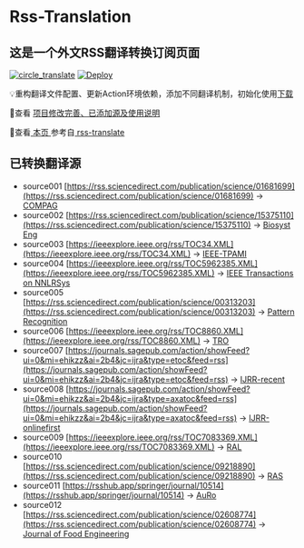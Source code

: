 #  Rss-Translation

## 这是一个外文RSS翻译转换订阅页面 

[![circle_translate](https://github.com/rcy1314/Rss-Translation/actions/workflows/circle_translate.yml/badge.svg)](https://github.com/rcy1314/Rss-Translation/actions/workflows/circle_translate.yml) [![Deploy](https://github.com/rcy1314/Rss-Translation/actions/workflows/jekyll-gh-pages.yml/badge.svg)](https://github.com/rcy1314/Rss-Translation/actions/workflows/jekyll-gh-pages.yml)

 💡重构翻译文件配置、更新Action环境依赖，添加不同翻译机制，初始化使用[下载](https://github.com/rcy1314/Rss-Translation/releases/tag/rss)

 📢查看 [项目修改完善、已添加源及使用说明](https://github.com/rcy1314/Rss-Translation/tree/main/illustrate)

 📢查看[ 本页 ](https://rcy1314.github.io/Rss-Translation) 参考自[ rss-translate ](https://github.com/talengu/rss-translate)

## 已转换翻译源
 - source001 [https://rss.sciencedirect.com/publication/science/01681699](https://rss.sciencedirect.com/publication/science/01681699) -> [COMPAG](rss/COMPAG.xml)
 - source002 [https://rss.sciencedirect.com/publication/science/15375110](https://rss.sciencedirect.com/publication/science/15375110) -> [Biosyst Eng](rss/Biosyst%20Eng.xml)
 - source003 [https://ieeexplore.ieee.org/rss/TOC34.XML](https://ieeexplore.ieee.org/rss/TOC34.XML) -> [IEEE-TPAMI](rss/IEEE-TPAMI.xml)
 - source004 [https://ieeexplore.ieee.org/rss/TOC5962385.XML](https://ieeexplore.ieee.org/rss/TOC5962385.XML) -> [IEEE Transactions on NNLRSys](rss/IEEE%20Transactions%20on%20NNLRSys.xml)
 - source005 [https://rss.sciencedirect.com/publication/science/00313203](https://rss.sciencedirect.com/publication/science/00313203) -> [Pattern Recognition](rss/Pattern%20Recognition.xml)
 - source006 [https://ieeexplore.ieee.org/rss/TOC8860.XML](https://ieeexplore.ieee.org/rss/TOC8860.XML) -> [TRO](rss/TRO.xml)
 - source007 [https://journals.sagepub.com/action/showFeed?ui=0&mi=ehikzz&ai=2b4&jc=ijra&type=etoc&feed=rss](https://journals.sagepub.com/action/showFeed?ui=0&mi=ehikzz&ai=2b4&jc=ijra&type=etoc&feed=rss) -> [IJRR-recent](rss/IJRR-recent.xml)
 - source008 [https://journals.sagepub.com/action/showFeed?ui=0&mi=ehikzz&ai=2b4&jc=ijra&type=axatoc&feed=rss](https://journals.sagepub.com/action/showFeed?ui=0&mi=ehikzz&ai=2b4&jc=ijra&type=axatoc&feed=rss) -> [IJRR-onlinefirst](rss/IJRR-onlinefirst.xml)
 - source009 [https://ieeexplore.ieee.org/rss/TOC7083369.XML](https://ieeexplore.ieee.org/rss/TOC7083369.XML) -> [RAL](rss/RAL.xml)
 - source010 [https://rss.sciencedirect.com/publication/science/09218890](https://rss.sciencedirect.com/publication/science/09218890) -> [RAS](rss/RAS.xml)
 - source011 [https://rsshub.app/springer/journal/10514](https://rsshub.app/springer/journal/10514) -> [AuRo](rss/AuRo.xml)
 - source012 [https://rss.sciencedirect.com/publication/science/02608774](https://rss.sciencedirect.com/publication/science/02608774) -> [Journal of Food Engineering](rss/Journal%20of%20Food%20Engineering.xml)
